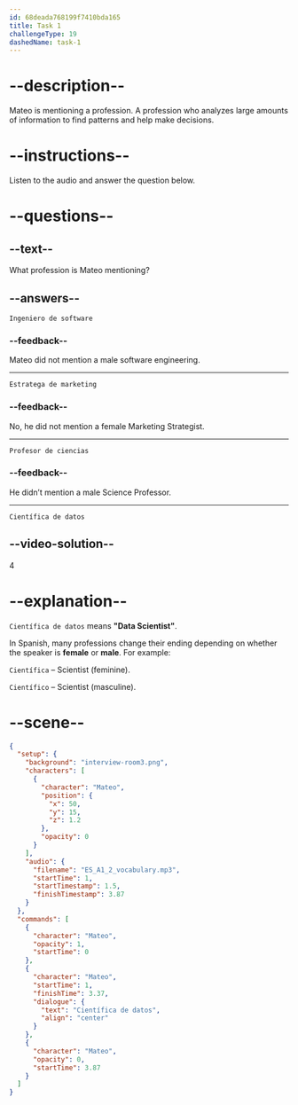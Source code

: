 ```yaml
---
id: 68deada768199f7410bda165
title: Task 1
challengeType: 19
dashedName: task-1
---
```


<!-- (Audio) Mateo: Científica de datos. -->

# --description--

Mateo is mentioning a profession. A profession who analyzes large amounts of information to find patterns and help make decisions.

# --instructions--

Listen to the audio and answer the question below.

# --questions--

## --text--

What profession is Mateo mentioning?

## --answers--

`Ingeniero de software`

### --feedback--

Mateo did not mention a male software engineering.  

---

`Estratega de marketing`

### --feedback--

No, he did not mention a female Marketing Strategist.  

---

`Profesor de ciencias`

### --feedback--

He didn’t mention a male Science Professor.  

---

`Científica de datos`

## --video-solution--

4

# --explanation--

`Científica de datos` means **"Data Scientist"**.  

In Spanish, many professions change their ending depending on whether the speaker is **female** or **male**. For example:

`Científica` – Scientist (feminine).

`Científico` – Scientist (masculine).


# --scene--

```json
{
  "setup": {
    "background": "interview-room3.png",
    "characters": [
      {
        "character": "Mateo",
        "position": {
          "x": 50,
          "y": 15,
          "z": 1.2
        },
        "opacity": 0
      }
    ],
    "audio": {
      "filename": "ES_A1_2_vocabulary.mp3",
      "startTime": 1,
      "startTimestamp": 1.5,
      "finishTimestamp": 3.87
    }
  },
  "commands": [
    {
      "character": "Mateo",
      "opacity": 1,
      "startTime": 0
    },
    {
      "character": "Mateo",
      "startTime": 1,
      "finishTime": 3.37,
      "dialogue": {
        "text": "Científica de datos",
        "align": "center"
      }
    },
    {
      "character": "Mateo",
      "opacity": 0,
      "startTime": 3.87
    }
  ]
}
```
